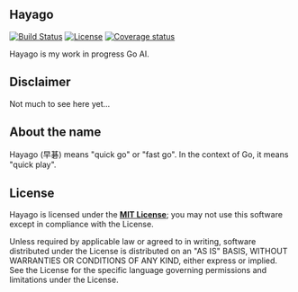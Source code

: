 ## Hayago

[![Build Status](https://travis-ci.org/sungiant/hayago.png?branch=master)](https://travis-ci.org/sungiant/hayago)
[![License](https://img.shields.io/badge/license-MIT-lightgrey.svg)](https://raw.githubusercontent.com/sungiant/hayago/master/LICENSE)
[![Coverage status](https://img.shields.io/codecov/c/github/sungiant/hayago/master.svg)](https://codecov.io/github/sungiant/hayago)

Hayago is my work in progress Go AI.

## Disclaimer

Not much to see here yet...

## About the name

Hayago (早碁) means "quick go" or "fast go". In the context of Go, it means "quick play".

## License

Hayago is licensed under the **[MIT License][mit]**; you may not use this software except in compliance with the License.

Unless required by applicable law or agreed to in writing, software
distributed under the License is distributed on an "AS IS" BASIS,
WITHOUT WARRANTIES OR CONDITIONS OF ANY KIND, either express or implied.
See the License for the specific language governing permissions and
limitations under the License.

[mit]: https://raw.githubusercontent.com/sungiant/zenith/hayago/LICENSE
